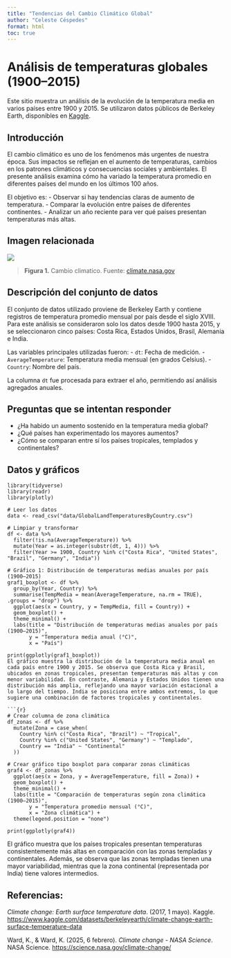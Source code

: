 ```yaml
---
title: "Tendencias del Cambio Climático Global"
author: "Celeste Céspedes"
format: html
toc: true
---
```


# Análisis de temperaturas globales (1900–2015)

Este sitio muestra un análisis de la evolución de la temperatura media en varios países entre 1900 y 2015. Se utilizaron datos públicos de Berkeley Earth, disponibles en [Kaggle](https://www.kaggle.com/datasets/berkeleyearth/climate-change-earth-surface-temperature-data).

## Introducción

El cambio climático es uno de los fenómenos más urgentes de nuestra época. Sus impactos se reflejan en el aumento de temperaturas, cambios en los patrones climáticos y consecuencias sociales y ambientales. El presente análisis examina cómo ha variado la temperatura promedio en diferentes países del mundo en los últimos 100 años.

El objetivo es: - Observar si hay tendencias claras de aumento de temperatura. - Comparar la evolución entre países de diferentes continentes. - Analizar un año reciente para ver qué países presentan temperaturas más altas.

## Imagen relacionada

![](images/nasa-cambio-climatico.jpg)

> **Figura 1.** Cambio climatico. Fuente: [climate.nasa.gov](https://climate.nasa.gov)

## Descripción del conjunto de datos

El conjunto de datos utilizado proviene de Berkeley Earth y contiene registros de temperatura promedio mensual por país desde el siglo XVIII. Para este análisis se consideraron solo los datos desde 1900 hasta 2015, y se seleccionaron cinco países: Costa Rica, Estados Unidos, Brasil, Alemania e India.

Las variables principales utilizadas fueron: - `dt`: Fecha de medición. - `AverageTemperature`: Temperatura media mensual (en grados Celsius). - `Country`: Nombre del país.

La columna `dt` fue procesada para extraer el año, permitiendo así análisis agregados anuales.

## Preguntas que se intentan responder

-   ¿Ha habido un aumento sostenido en la temperatura media global?
-   ¿Qué países han experimentado los mayores aumentos?
-   ¿Cómo se comparan entre sí los países tropicales, templados y continentales?

## Datos y gráficos

```{r}
library(tidyverse)
library(readr)
library(plotly)

# Leer los datos
data <- read_csv("data/GlobalLandTemperaturesByCountry.csv")

# Limpiar y transformar
df <- data %>%
  filter(!is.na(AverageTemperature)) %>%
  mutate(Year = as.integer(substr(dt, 1, 4))) %>%
  filter(Year >= 1900, Country %in% c("Costa Rica", "United States", "Brazil", "Germany", "India"))

# Gráfico 1: Distribución de temperaturas medias anuales por país (1900–2015)
graf1_boxplot <- df %>%
  group_by(Year, Country) %>%
  summarise(TempMedia = mean(AverageTemperature, na.rm = TRUE), .groups = "drop") %>%
  ggplot(aes(x = Country, y = TempMedia, fill = Country)) +
  geom_boxplot() +
  theme_minimal() +
  labs(title = "Distribución de temperaturas medias anuales por país (1900–2015)",
       y = "Temperatura media anual (°C)",
       x = "País")

print(ggplotly(graf1_boxplot))
El gráfico muestra la distribución de la temperatura media anual en cada país entre 1900 y 2015. Se observa que Costa Rica y Brasil, ubicados en zonas tropicales, presentan temperaturas más altas y con menor variabilidad. En contraste, Alemania y Estados Unidos tienen una distribución más amplia, reflejando una mayor variación estacional a lo largo del tiempo. India se posiciona entre ambos extremos, lo que sugiere una combinación de factores tropicales y continentales.

```{r}
# Crear columna de zona climática
df_zonas <- df %>%
  mutate(Zona = case_when(
    Country %in% c("Costa Rica", "Brazil") ~ "Tropical",
    Country %in% c("United States", "Germany") ~ "Templado",
    Country == "India" ~ "Continental"
  ))

# Crear gráfico tipo boxplot para comparar zonas climáticas
graf4 <- df_zonas %>%
  ggplot(aes(x = Zona, y = AverageTemperature, fill = Zona)) +
  geom_boxplot() +
  theme_minimal() +
  labs(title = "Comparación de temperaturas según zona climática (1900–2015)",
       y = "Temperatura promedio mensual (°C)",
       x = "Zona climática") +
  theme(legend.position = "none")

print(ggplotly(graf4))
```

El gráfico muestra que los países tropicales presentan temperaturas consistentemente más altas en comparación con las zonas templadas y continentales. Además, se observa que las zonas templadas tienen una mayor variabilidad, mientras que la zona continental (representada por India) tiene valores intermedios.

## Referencias:

*Climate change: Earth surface temperature data*. (2017, 1 mayo). Kaggle. https://www.kaggle.com/datasets/berkeleyearth/climate-change-earth-surface-temperature-data

Ward, K., & Ward, K. (2025, 6 febrero). *Climate change - NASA Science*. NASA Science. https://science.nasa.gov/climate-change/
